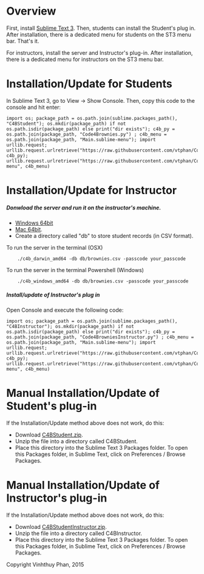# Overview

First, install [Sublime Text 3](https://www.sublimetext.com/3).  Then, students can install the Student's plug in.  After installation, there is a dedicated menu for students on the ST3 menu bar.  That's it.

For instructors, install the server and Instructor's plug-in.  After installation, there is a dedicated menu for instructors on the ST3 menu bar.


# Installation/Update for Students

In Sublime Text 3, go to View -> Show Console.  Then, copy this code to the console and hit enter:

```
import os; package_path = os.path.join(sublime.packages_path(), "C4BStudent"); os.mkdir(package_path) if not os.path.isdir(package_path) else print("dir exists"); c4b_py = os.path.join(package_path, "Code4Brownies.py") ; c4b_menu = os.path.join(package_path, "Main.sublime-menu"); import urllib.request; urllib.request.urlretrieve("https://raw.githubusercontent.com/vtphan/Code4Brownies/master/src/C4BStudent/Code4Brownies.py", c4b_py); urllib.request.urlretrieve("https://raw.githubusercontent.com/vtphan/Code4Brownies/master/src/C4BStudent/Main.sublime-menu", c4b_menu)
```

# Installation/Update for Instructor

##### Donwload the server and run it on the instructor's machine.

- [Windows 64bit](https://github.com/vtphan/Code4Brownies/raw/master/INSTALL/c4b_windows_amd64)
- [Mac 64bit](https://github.com/vtphan/Code4Brownies/raw/master/INSTALL/c4b_darwin_amd64).
- Create a directory called "db" to store student records (in CSV format).

To run the server in the terminal (OSX)
```
    ./c4b_darwin_amd64 -db db/brownies.csv -passcode your_passcode
````

To run the server in the terminal Powershell (Windows)
```
    ./c4b_windows_amd64 -db db/brownies.csv -passcode your_passcode
````

#####  Install/update of Instructor's plug in

Open Console and execute the following code:

```
import os; package_path = os.path.join(sublime.packages_path(), "C4BInstructor"); os.mkdir(package_path) if not os.path.isdir(package_path) else print("dir exists"); c4b_py = os.path.join(package_path, "Code4BrowniesInstructor.py") ; c4b_menu = os.path.join(package_path, "Main.sublime-menu"); import urllib.request; urllib.request.urlretrieve("https://raw.githubusercontent.com/vtphan/Code4Brownies/master/src/C4BInstructor/Code4BrowniesInstructor.py", c4b_py); urllib.request.urlretrieve("https://raw.githubusercontent.com/vtphan/Code4Brownies/master/src/C4BInstructor/Main.sublime-menu", c4b_menu)
```


# Manual Installation/Update of Student's plug-in

If the Installation/Update method above does not work, do this:

- Download [C4BStudent.zip](https://github.com/vtphan/Code4Brownies/raw/master/INSTALL/C4BStudent.zip).
- Unzip the file into a directory called C4BStudent.
- Place this directory into the Sublime Text 3 Packages folder.  To open this Packages folder,
in Sublime Text, click on Preferences / Browse Packages.



# Manual Installation/Update of Instructor's plug-in

If the Installation/Update method above does not work, do this:

 - Download [C4BStudentInstructor.zip](https://github.com/vtphan/Code4Brownies/raw/master/INSTALL/C4BInstructor.zip).
 - Unzip the file into a directory called C4BInstructor.
 - Place this directory into the Sublime Text 3 Packages folder.  To open this Packages folder,
in Sublime Text, click on Preferences / Browse Packages.


Copyright Vinhthuy Phan, 2015
